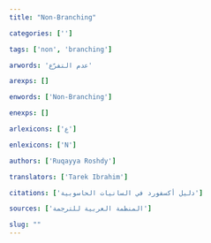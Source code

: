 ```yaml
---
title: "Non-Branching"

categories: ['']

tags: ['non', 'branching']

arwords: 'عدم التفرّع'

arexps: []

enwords: ['Non-Branching']

enexps: []

arlexicons: ['ع']

enlexicons: ['N']

authors: ['Ruqayya Roshdy']

translators: ['Tarek Ibrahim']

citations: ['دليل أكسفورد في السانيات الحاسوبية']

sources: ['المنظمة العربية للترجمة']

slug: ""
---
```

